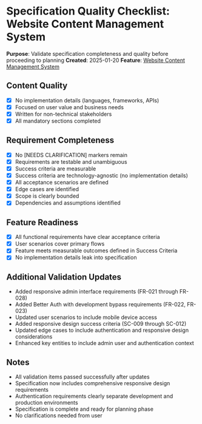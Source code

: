 # Specification Quality Checklist: Website Content Management System

**Purpose**: Validate specification completeness and quality before proceeding to planning
**Created**: 2025-01-20
**Feature**: [Website Content Management System](../spec.md)

## Content Quality

- [x] No implementation details (languages, frameworks, APIs)
- [x] Focused on user value and business needs
- [x] Written for non-technical stakeholders
- [x] All mandatory sections completed

## Requirement Completeness

- [x] No [NEEDS CLARIFICATION] markers remain
- [x] Requirements are testable and unambiguous
- [x] Success criteria are measurable
- [x] Success criteria are technology-agnostic (no implementation details)
- [x] All acceptance scenarios are defined
- [x] Edge cases are identified
- [x] Scope is clearly bounded
- [x] Dependencies and assumptions identified

## Feature Readiness

- [x] All functional requirements have clear acceptance criteria
- [x] User scenarios cover primary flows
- [x] Feature meets measurable outcomes defined in Success Criteria
- [x] No implementation details leak into specification

## Additional Validation Updates

- Added responsive admin interface requirements (FR-021 through FR-028)
- Added Better Auth with development bypass requirements (FR-022, FR-023)
- Updated user scenarios to include mobile device access
- Added responsive design success criteria (SC-009 through SC-012)
- Updated edge cases to include authentication and responsive design considerations
- Enhanced key entities to include admin user and authentication context

## Notes

- All validation items passed successfully after updates
- Specification now includes comprehensive responsive design requirements
- Authentication requirements clearly separate development and production environments
- Specification is complete and ready for planning phase
- No clarifications needed from user